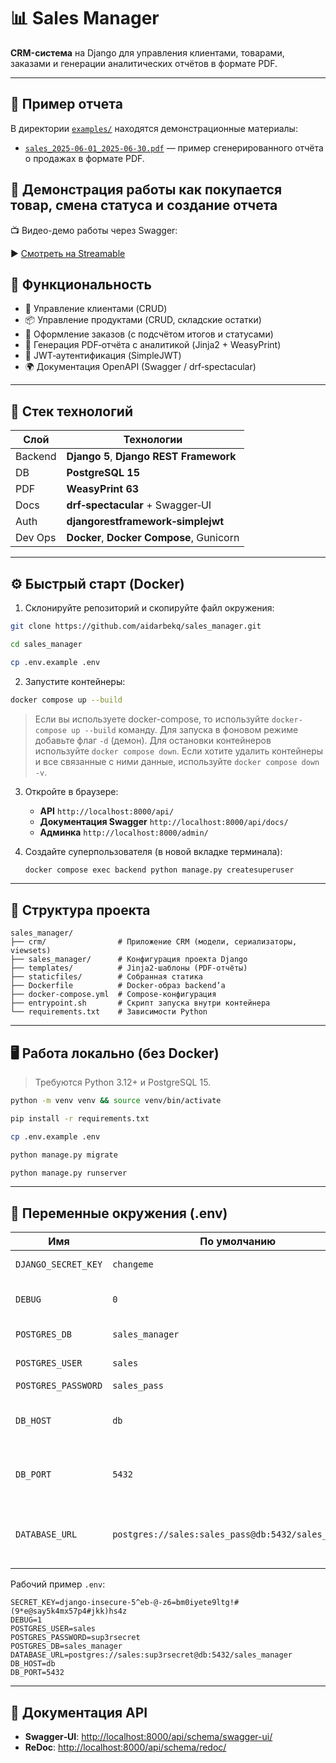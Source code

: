 # 📊 Sales Manager

**CRM-система** на Django для управления клиентами, товарами, заказами и генерации аналитических отчётов в формате PDF.

---
## 📎 Пример отчета

В директории [`examples/`](./examples/) находятся демонстрационные материалы:

- [`sales_2025-06-01_2025-06-30.pdf`](./examples/sales_2025-06-01_2025-06-30.pdf) — пример сгенерированного отчёта о продажах в формате PDF.



## 🎥 Демонстрация работы как покупается товар, смена статуса и создание отчета 

📺 Видео-демо работы через Swagger:

▶️ [Смотреть на Streamable](https://streamable.com/vtywbb)

## 🚀 Функциональность

* 👤 Управление клиентами (CRUD)
* 📦 Управление продуктами (CRUD, складские остатки)
* 📑 Оформление заказов (с подсчётом итогов и статусами)
* 📄 Генерация PDF‑отчёта с аналитикой (Jinja2 + WeasyPrint)
* 🔐 JWT‑аутентификация (SimpleJWT)
* 🌍 Документация OpenAPI (Swagger / drf‑spectacular)

---

## 🧱 Стек технологий

| Слой    | Технологии                               |
| ------- | ---------------------------------------- |
| Backend | **Django 5**, **Django REST Framework**  |
| DB      | **PostgreSQL 15**                        |
| PDF     | **WeasyPrint 63**                        |
| Docs    | **drf‑spectacular** + Swagger‑UI         |
| Auth    | **djangorestframework‑simplejwt**        |
| Dev Ops | **Docker**, **Docker Compose**, Gunicorn |

---

## ⚙️ Быстрый старт (Docker)

1. Склонируйте репозиторий и скопируйте файл окружения:

```bash
git clone https://github.com/aidarbekq/sales_manager.git
```
```bash
cd sales_manager
```
```bash
cp .env.example .env
```


2. Запустите контейнеры:

```bash
docker compose up --build
```
> Если вы используете docker-compose, то используйте `docker-compose up --build` команду.
> Для запуска в фоновом режиме добавьте флаг `-d` (демон).
> Для остановки контейнеров используйте `docker compose down`.
> Если хотите удалить контейнеры и все связанные с ними данные, используйте `docker compose down -v`.


3. Откройте в браузере:

   * **API** `http://localhost:8000/api/`
   * **Документация Swagger** `http://localhost:8000/api/docs/`
   * **Админка** `http://localhost:8000/admin/`

4. Создайте суперпользователя (в новой вкладке терминала):

   ```bash
   docker compose exec backend python manage.py createsuperuser
   ```

---

## 📂 Структура проекта

```
sales_manager/
├── crm/                # Приложение CRM (модели, сериализаторы, viewsets)
├── sales_manager/      # Конфигурация проекта Django
├── templates/          # Jinja2‑шаблоны (PDF‑отчёты)
├── staticfiles/        # Собранная статика
├── Dockerfile          # Docker‑образ backend’а
├── docker-compose.yml  # Compose‑конфигурация
├── entrypoint.sh       # Скрипт запуска внутри контейнера
└── requirements.txt    # Зависимости Python
```

---

## 🖥️ Работа локально (без Docker)

> Требуются Python 3.12+ и PostgreSQL 15.

```bash
python -m venv venv && source venv/bin/activate
```
```bash
pip install -r requirements.txt
```
```bash
cp .env.example .env
```
```bash
python manage.py migrate
```
```bash
python manage.py runserver
```
---

## 🔑 Переменные окружения (.env)

| Имя                 | По умолчанию                                        | Назначение                                       |
|---------------------| --------------------------------------------------- |--------------------------------------------------|
| `DJANGO_SECRET_KEY` | `changeme`                                          | Секретный ключ Django                            |
| `DEBUG`             | `0`                                                 | Включение режима отладки                         |
| `POSTGRES_DB`       | `sales_manager`                                     | Имя базы данных                                  |
| `POSTGRES_USER`     | `sales`                                             | Пользователь БД                                  |
| `POSTGRES_PASSWORD` | `sales_pass`                                        | Пароль БД                                        |
| `DB_HOST`           | `db`                                                | Хост БД, используется в entrypoint.sh            |
| `DB_PORT`           | `5432`                                              | Порт БД , используется в entrypoint.sh           |
| `DATABASE_URL`      | `postgres://sales:sales_pass@db:5432/sales_manager` | URL для подключения к БД, используется в settings |

Рабочий пример `.env`:

```env
SECRET_KEY=django-insecure-5^eb-@-z6=bm0iyete9ltg!#(9*e@say5k4mx57p4#jkk)hs4z
DEBUG=1
POSTGRES_USER=sales
POSTGRES_PASSWORD=sup3rsecret
POSTGRES_DB=sales_manager
DATABASE_URL=postgres://sales:sup3rsecret@db:5432/sales_manager
DB_HOST=db
DB_PORT=5432
```

---

## 📘 Документация API

* **Swagger‑UI**:  [http://localhost:8000/api/schema/swagger-ui/](http://localhost:8000/api/schema/swagger-ui/)
* **ReDoc**:        [http://localhost:8000/api/schema/redoc/](http://localhost:8000/api/schema/redoc/)
